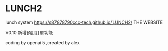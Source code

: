 # LUNCH2
lunch system https://s87878790ccc-tech.github.io/LUNCH2/ THE WEBSITE

V0.10 新增預訂訂單功能

coding by openai 5 ,created by alex